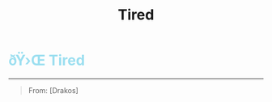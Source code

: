 ﻿---
lang: en-US
title: Tired
prev: Statue
next: Unlucky
---
# <font color=#9cdff0>ðŸ›Œ <b>Tired</b></font> <Badge text="Harmful" type="tip" vertical="middle"/>
---

> From: [Drakos]


